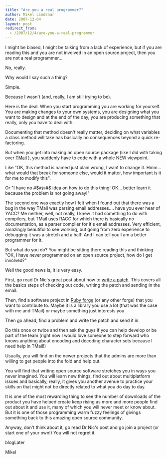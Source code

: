 ```yaml
---
title: "Are you a real programmer?"
author: Mikel Lindsaar
date: 2007-12-04
layout: post
redirect_from:
  - /2007/12/4/are-you-a-real-programmer
---
```

I might be biased, I might be talking from a lack of experience, but if
you are reading this and you are not involved in an open source project,
then you are not a real programmer...

No, really.

Why would I say such a thing?

Simple.

Because I wasn't (and, really, I am still trying to be).

Here is the deal. When you start programming you are working for
yourself. You are making changes to your own systems, you are designing
what you want to design and at the end of the day, you are producing
something that really, only you have to deal with.

Documenting that method doesn't really matter, deciding on what
variables a class method will take has basically no consequences beyond
a quick re-factoring.

But when you get into making an open source package (like I did with
taking over [TMail](http://tmail.rubyforge.org/) ), you suddenly have to
code with a whole NEW viewpoint.

Like "OK, this method is named just plain wrong, I want to change it.
Hmm... what would that break for someone else, would it matter, how
important is it for me to modify this".

Or "I have no #\$`#$%`#\$ idea on how to do this thing! OK... better
learn it because the problem is not going away!"

The second one was exactly how I felt when I found out that there was a
bug in the way TMail was parsing email addresses.... have you ever hear
of YACC? Me neither, well, not really, I knew it had something to do
with compilers, but TMail uses RACC for which there is basically no
documentation, as a parser compiler for it's email addresses. Very
efficient, amazingly beautiful to see working, but going from zero
experience to debugging it was a stretch and a half! And I can tell you
I am a better programmer for it.

But what do you do? You might be sitting there reading this and thinking
"OK, I have never programmed on an open source project, how do I get
involved?"

Well the good news is, it is very easy.

First, go read Dr Nic's great post about how to [write a
patch](http://drnicwilliams.com/2007/06/01/8-steps-for-fixing-other-peoples-code/).
This covers all the basics steps of checking out code, writing the patch
and sending in the email.

Then, find a software project in [Ruby forge](http://www.rubyforge.org/)
(or any other forge) that you want to contribute to. Maybe it is a
library you use a lot (that was the case with me and TMail) or maybe
something just interests you.

Then go ahead, find a problem and write the patch and send it in.

Do this once or twice and then ask the guys if you can help develop or
be part of the team (right now I would love someone to step forward who
knows anything about encoding and decoding character sets because I need
help in TMail!)

Usually, you will find on the newer projects that the admins are more
than willing to get people into the fold and help out.

You will find that writing open source software stretches you in ways
you never imagined. You will learn new things, find out about
multiplatform issues and basically, really, it gives you another avenue
to practice your skills on that might not be directly related to what
you do day to day.

It is one of the most rewarding thing to see the number of downloads of
the product you have helped create keep rising as more and more people
find out about it and use it, many of which you will never meet or know
about. But it is one of those programming warm fuzzy feelings of givings
something back to this amazing open source community.

Anyway, don't think about it, go read Dr Nic's post and go join a
project (or start one of your own!) You will not regret it.

blogLater

Mikel


